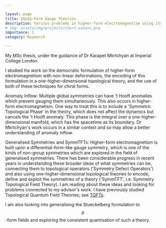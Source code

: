 ```yaml
---

layout: page
title: $$p$$-Form Gauge Theories
description: Various problems in higher-form electromagnetism using its democratic formulation.
# img: assets/img/projects/chern-simons.png
importance: 1
category: Research

---
```


My MSc thesis, under the guidance of Dr Karapet Mkrtchyan at Imperial College London.

I studied his work on the democratic formulation of higher-form electromagnetism with non-linear deformations, the encoding of this formulation in a one-higher-dimensional topological theory, and the use of both of these techniques for chiral forms.

Anomaly Inflow: Multiple global symmetries can have 't Hooft anomalies which prevent gauging them simultaneously. This also occurs in higher-form electromagnetism. One way to treat this is to include a 'Symmetric Topological Phase' in the theory, which does not affect the dynamics but cancels the 't Hooft anomaly. This phase is the integral over a one-higher-dimensional manifold, which has the spacetime as its boundary. Dr Mkrtchyan's work occurs in a similar context and so may allow a better understanding of anomaly inflow.

Generalised Symmetries and SymmTFTs: Higher-form electromagnetism is built upon a differential-form-like gauge symmetry, which is one of the kinds of non-group symmetries which are explored in the field of generalised symmetries. There has been considerable progress in recent years in understanding these broader ideas of what symmetries can be, connecting them to topological operators ('Symmetry Defect Operators') and also using one-higher-dimensional topological theories to encode, define and exploit the symmetries of a theory ('SymmTFT', i.e. Symmetry Topological Field Theory). I am reading about these ideas and looking for problems connected to my advisor's work. I have previously studied Topological Quantum Field Theories; see <a href="https://rehmatschawla.github.io/projects/TQFTs/">TQFTs</a>.

I am also looking into generalising the Stueckelberg formulation to $$p$$-form fields and exploring the consistent quantisation of such a theory.
